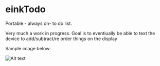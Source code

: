 # einkTodo
Portable - always on- to do list.  

Very much a work in progress.  Goal is to eventiually be able to text the device to add/subtract/re order things on the display

Sample image below:

![Alt text](./project_images/eink1.png?raw=true "Eink to-do: WIP")  
